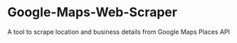 # Google-Maps-Web-Scraper
A tool to scrape location and business details from Google Maps Places API
